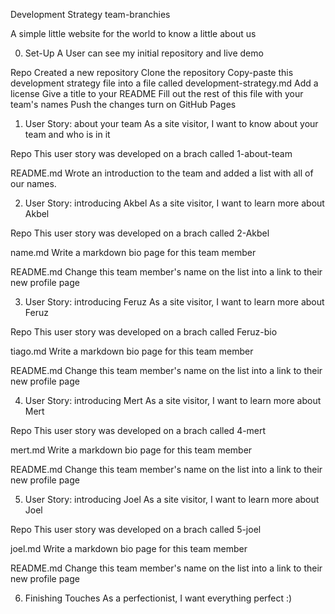 Development Strategy
team-branchies

A simple little website for the world to know a little about us

0. Set-Up
A User can see my initial repository and live demo

Repo
Created a new repository
Clone the repository
Copy-paste this development strategy file into a file called development-strategy.md
Add a license
Give a title to your README
Fill out the rest of this file with your team's names
Push the changes
turn on GitHub Pages
1. User Story: about your team
As a site visitor, I want to know about your team and who is in it

Repo
This user story was developed on a brach called 1-about-team

README.md
Wrote an introduction to the team and added a list with all of our names.

2. User Story: introducing Akbel
As a site visitor, I want to learn more about Akbel

Repo
This user story was developed on a brach called 2-Akbel

name.md
Write a markdown bio page for this team member

README.md
Change this team member's name on the list into a link to their new profile page

3. User Story: introducing Feruz
As a site visitor, I want to learn more about Feruz

Repo
This user story was developed on a brach called Feruz-bio

tiago.md
Write a markdown bio page for this team member

README.md
Change this team member's name on the list into a link to their new profile page

4. User Story: introducing Mert
As a site visitor, I want to learn more about Mert

Repo
This user story was developed on a brach called 4-mert

mert.md
Write a markdown bio page for this team member

README.md
Change this team member's name on the list into a link to their new profile page

5. User Story: introducing Joel
As a site visitor, I want to learn more about Joel

Repo
This user story was developed on a brach called 5-joel

joel.md
Write a markdown bio page for this team member

README.md
Change this team member's name on the list into a link to their new profile page

6. Finishing Touches
As a perfectionist, I want everything perfect :)